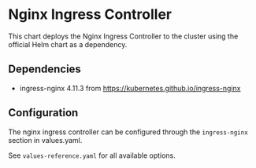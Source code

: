 # Nginx Ingress Controller

This chart deploys the Nginx Ingress Controller to the cluster using the official Helm chart as a dependency.

## Dependencies

- ingress-nginx 4.11.3 from https://kubernetes.github.io/ingress-nginx

## Configuration

The nginx ingress controller can be configured through the `ingress-nginx` section in values.yaml.

See `values-reference.yaml` for all available options.